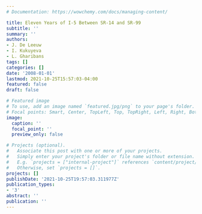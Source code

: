 ```yaml
---
# Documentation: https://wowchemy.com/docs/managing-content/

title: Eleven Years of I-5 Between SR-14 and SR-99
subtitle: ''
summary: ''
authors:
- J. De Leeuw
- I. Kukuyeva
- L. Gharibans
tags: []
categories: []
date: '2008-01-01'
lastmod: 2021-10-25T15:57:03-04:00
featured: false
draft: false

# Featured image
# To use, add an image named `featured.jpg/png` to your page's folder.
# Focal points: Smart, Center, TopLeft, Top, TopRight, Left, Right, BottomLeft, Bottom, BottomRight.
image:
  caption: ''
  focal_point: ''
  preview_only: false

# Projects (optional).
#   Associate this post with one or more of your projects.
#   Simply enter your project's folder or file name without extension.
#   E.g. `projects = ["internal-project"]` references `content/project/deep-learning/index.md`.
#   Otherwise, set `projects = []`.
projects: []
publishDate: '2021-10-25T19:57:03.311977Z'
publication_types:
- '3'
abstract: ''
publication: ''
---
```

